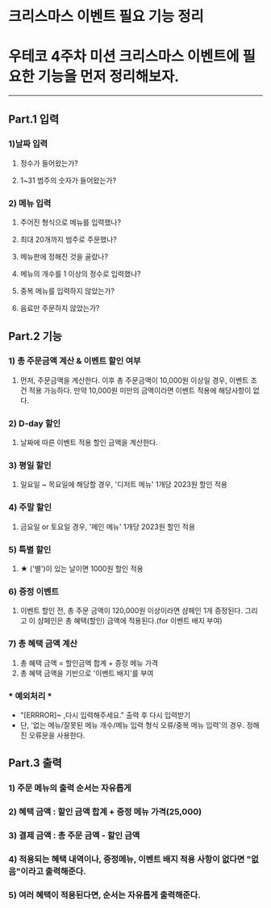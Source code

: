 # 크리스마스 이벤트 필요 기능 정리 
# 우테코 4주차 미션 크리스마스 이벤트에 필요한 기능을 먼저 정리해보자.
************************
## Part.1 입력

### 1)날짜 입력

1) 정수가 들어왔는가?

2) 1~31 범주의 숫자가 들어왔는가?

### 2) 메뉴 입력

1) 주어진 형식으로 메뉴를 입력했나?

2) 최대 20개까지 범주로 주문했나?

3) 메뉴판에 정해진 것을 골랐나?

4) 메뉴의 개수를 1 이상의 정수로 입력했나?

5) 중복 메뉴를 입력하지 않았는가?

6) 음료만 주문하지 않았는가?

## Part.2 기능

### 1) 총 주문금액 계산 & 이벤트 할인 여부

1) 먼저, 주문금액을 계산한다. 이후 총 주문금액이 10,000원 이상일 경우, 이벤트 조건 적용 가능하다.
만약 10,000원 미만의 금액이라면 이벤트 적용에 해당사항이 없다.

### 2) D-day 할인 

1) 날짜에 따른 이벤트 적용 할인 금액을 계산한다.

### 3) 평일 할인 

1) 일요일 ~ 목요일에 해당할 경우, '디저트 메뉴' 1개당 2023원 할인 적용

### 4) 주말 할인

1) 금요일 or 토요일 경우, '메인 메뉴' 1개당 2023원 할인 적용

### 5) 특별 할인

1) ★ ('별')이 있는 날이면 1000원 할인 적용

### 6) 증정 이벤트 

1) 이벤트 할인 전, 총 주문 금액이 120,000원 이상이라면 샴페인 1개 증정된다.
그리고 이 샴페인은 총 혜택(할인) 금액에 적용된다.(for 이벤트 배지 부여) 

### 7) 총 혜택 금액 계산

1) 총 혜택 금액 = 할인금액 합계 + 증정 메뉴 가격
2) 총 혜택 금액을 기반으로 '이벤트 배지'를 부여



### * 예외처리 *
- "[ERRROR]~ ,다시 입력해주세요." 출력 후 다시 입력받기
- 단, '없는 메뉴/잘못된 메뉴 개수/메뉴 입력 형식 오류/중복 메뉴 입력'의 경우. 정해진 오류문을 사용한다. 

## Part.3 출력

### 1) 주문 메뉴의 출력 순서는 자유롭게

### 2) 혜택 금액 : 할인 금액 합계 + 증정 메뉴 가격(25,000)

### 3) 결제 금액 : 총 주문 금액 - 할인 금액 

### 4) 적용되는 혜택 내역이나, 증정메뉴, 이벤트 배지 적용 사항이 없다면 "없음"이라고 출력해준다. 

### 5) 여러 혜택이 적용된다면, 순서는 자유롭게 출력해준다. 
